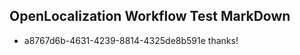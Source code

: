 ## OpenLocalization Workflow Test MarkDown
* a8767d6b-4631-4239-8814-4325de8b591e thanks!

<!--HONumber=Aug16_HO5-->


